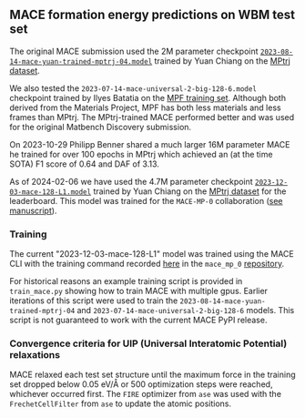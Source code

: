 ## MACE formation energy predictions on WBM test set

The original MACE submission used the 2M parameter checkpoint [`2023-08-14-mace-yuan-trained-mptrj-04.model`](https://figshare.com/files/42374049) trained by Yuan Chiang on the [MPtrj dataset](https://figshare.com/articles/dataset/23713842).

We also tested the `2023-07-14-mace-universal-2-big-128-6.model` checkpoint trained by Ilyes Batatia on the [MPF training set](https://figshare.com/articles/dataset/MPF_2021_2_8/19470599). Although both derived from the Materials Project, MPF has both less materials and less frames than MPtrj. The MPtrj-trained MACE performed better and was used for the original Matbench Discovery submission.

On 2023-10-29 Philipp Benner shared a much larger 16M parameter MACE he trained for over 100 epochs in MPtrj which achieved an (at the time SOTA) F1 score of 0.64 and DAF of 3.13.

As of 2024-02-06 we have used the 4.7M parameter checkpoint [`2023-12-03-mace-128-L1.model`](https://github.com/ACEsuit/mace-foundations/releases/download/mace_mp_0/2023-12-03-mace-128-L1_epoch-199.model) trained by Yuan Chiang on the [MPtrj dataset](https://figshare.com/articles/dataset/23713842) for the leaderboard. This model was trained for the `MACE-MP-0` collaboration ([see manuscript](https://arxiv.org/abs/2401.00096)).

### Training

The current "2023-12-03-mace-128-L1" model was trained using the MACE CLI with the training command recorded [here](https://github.com/ACEsuit/mace-foundations/blob/f59cbe3e51/mace_mp_0/2023-12-03-mace-128-L1.sh) in the `mace_mp_0` [repository](https://github.com/ACEsuit/mace-foundations/tree/main).

For historical reasons an example training script is provided in `train_mace.py` showing how to train MACE with multiple gpus. Earlier iterations of this script were used to train the `2023-08-14-mace-yuan-trained-mptrj-04` and `2023-07-14-mace-universal-2-big-128-6` models. This script is not guaranteed to work with the current MACE PyPI release.

### Convergence criteria for UIP (Universal Interatomic Potential) relaxations

MACE relaxed each test set structure until the maximum force in the training set dropped below 0.05 eV/Å or 500 optimization steps were reached, whichever occurred first. The `FIRE` optimizer from `ase` was used with the `FrechetCellFilter` from `ase` to update the atomic positions.
